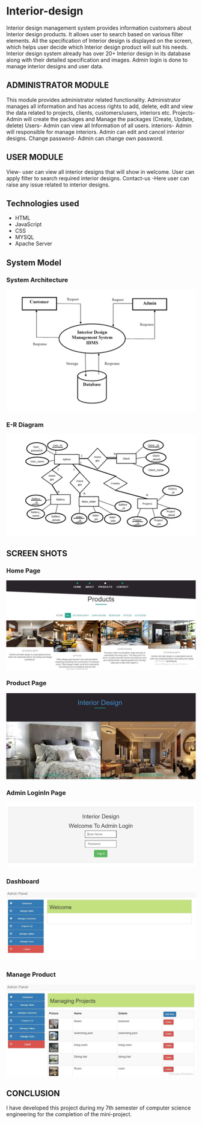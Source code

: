# Interior-design

Interior design management system provides information customers about Interior design products. It allows user to search based on various filter elements. All the specification of Interior design is displayed on the screen, which helps user decide which Interior design product will suit his needs. Interior design system already has over 20+ Interior design in its database along with their detailed specification and images. Admin login is done to manage interior designs and user data.

## ADMINISTRATOR MODULE

This module provides administrator related functionality. Administrator manages all information and has access rights to add, delete, edit and view the data related to projects, clients, customers/users, interiors etc.
Projects- Admin will create the packages and Manage the packages (Create, Update, delete)
Users- Admin can view all Information of all users.
interiors- Admin will responsible for manage interiors. Admin can edit and cancel interior designs.
Change password- Admin can change own password.

## USER MODULE

View- user can view all interior designs that will show in welcome. User can apply filter to search required interior designs.
Contact-us -Here user can raise any issue related to interior designs.

## Technologies used
* HTML
* JavaScript
* CSS
* MYSQL
* Apache Server

## System Model

### System Architecture

![](screenshots/img2.png)


### E-R Diagram

![](screenshots/img1.png)


## SCREEN SHOTS

### Home Page

![](screenshots/img3.png)


### Product Page

![](screenshots/img4.png)


### Admin LoginIn Page

![](screenshots/img5.png)


### Dashboard

![](screenshots/img6.png)


### Manage Product

![](screenshots/img7.png)


## CONCLUSION

I have developed this project during my 7th semester of computer science engineering for the completion of the mini-project.
